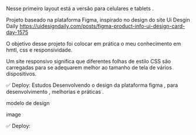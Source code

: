 Nesse primeiro layout está a versão para celulares e tablets .

Projeto baseado na plataforma Figma, inspirado no design do site Ui Desgin Daily https://uidesigndaily.com/posts/figma-product-info-ui-design-card-day-1575

O objetivo desse projeto foi colocar em prática o meu conhecimento em hmtl, css e responsividade.

Um site responsivo significa que diferentes folhas de estilo CSS são carregadas para se adequarem melhor ao tamanho de tela de vários dispositivos.

✅ Deploy: Estudos Desenvolvendo o design da plataforma figma , para desenvolvimento , melhorias e práticas .

modelo de design

image

✅ Deploy: 
